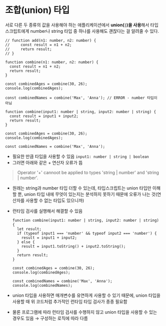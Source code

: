 # 조합(union) 타입

서로 다른 두 종류의 값을 사용해야 하는 애플리케이션에서 **union(`|`)을 사용**해서 타입스크립트에게 number나 string 타입 중 하나를 사용해도 괜찮다는 걸 알려줄 수 있다.

```tsx
// function add(n1: number, n2: number) {
//     const result = n1 + n2;
//     return result;
// }

function combine(n1: number, n2: number) {
  const result = n1 + n2;
  return result;
}

const combinedAges = combine(30, 26);
console.log(combinedAges);

const combinedNames = combine('Max', 'Anna'); // ERROR - number 타입이 아님
```

```tsx
function combine(input1: number | string, input2: number | string) {
  const result = input1 + input2;
  return result;
}

const combinedAges = combine(30, 26);
console.log(combinedAges);

const combinedNames = combine('Max', 'Anna');
```

- 필요한 만큼 타입을 사용할 수 있음 `input1: number | string | boolean`
- 그러면 아래와 같은 + 연산자 오류가 뜸

> Operator '+' cannoot be applied to types 'string | number' and 'string | number'.

- 원래는 string과 number 타입 더할 수 있는데, 타입스크립트는 union 타입만 이해할 뿐, union 타입 내에 무엇이 있는지는 분석하지 못하기 때문에 오류가 나는 것(연산자를 사용할 수 없는 타입도 있으니까)
- 런타임 검사를 실행해서 해결할 수 있음

  ```tsx
  function combine(input1: number | string, input2: number | string) {
    let result;
    if (typeof input1 === 'number' && typeof input2 === 'number') {
      result = input1 + input2;
    } else {
      result = input1.toString() + input2.toString();
    }
    return result;
  }

  const combinedAges = combine(30, 26);
  console.log(combinedAges);

  const combinedNames = combine('Max', 'Anna');
  console.log(combinedNames);
  ```

- union 타입을 사용하면 매개변수를 유연하게 사용할 수 있기 때문에, union 타입을 사용할 때 위 코드처럼 추가적인 런타임 타입 검사가 종종 필요함
- 물론 프로그램에 따라 런타임 검사를 수행하지 않고 union 타입을 사용할 수 있는 경우도 있음 → 구성하는 로직에 따라 다름
